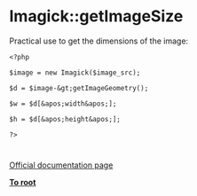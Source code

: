# Imagick::getImageSize





Practical use to get the dimensions of the image:





```
<?php

$image = new Imagick($image_src);

$d = $image-&gt;getImageGeometry();

$w = $d[&apos;width&apos;];

$h = $d[&apos;height&apos;];

?>
```



  

#

[Official documentation page](https://www.php.net/manual/en/imagick.getimagesize.php)

**[To root](/README.md)**